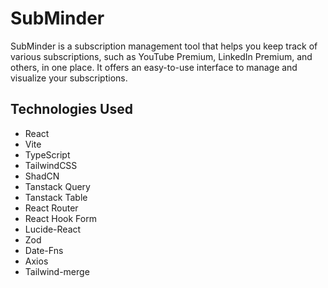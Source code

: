 # SubMinder

SubMinder is a subscription management tool that helps you keep track of various subscriptions, such as YouTube Premium, LinkedIn Premium, and others, in one place. It offers an easy-to-use interface to manage and visualize your subscriptions.

## Technologies Used

- React
- Vite
- TypeScript
- TailwindCSS
- ShadCN
- Tanstack Query
- Tanstack Table
- React Router
- React Hook Form
- Lucide-React
- Zod
- Date-Fns
- Axios
- Tailwind-merge

